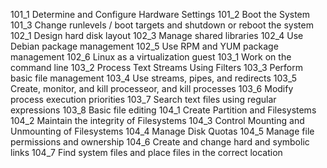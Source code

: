 101_1 Determine and Configure Hardware Settings
101_2 Boot the System
101_3 Change runlevels / boot targets and shutdown or reboot the system
102_1 Design hard disk layout
102_3 Manage shared libraries
102_4 Use Debian package management
102_5 Use RPM and YUM package management
102_6 Linux as a virtualization guest
103_1 Work on the command line
103_2 Process Text Streams Using Filters
103_3 Perform basic file management
103_4 Use streams, pipes, and redirects
103_5 Create, monitor, and kill processeor, and kill processes
103_6 Modify process execution priorities
103_7 Search text files using regular expressions
103_8 Basic file editing
104_1 Create Partition and Filesystems
104_2 Maintain the integrity of Filesystems
104_3 Control Mounting and Unmounting of Filesystems
104_4 Manage Disk Quotas
104_5 Manage file permissions and ownership
104_6 Create and change hard and symbolic links
104_7 Find system files and place files in the correct location